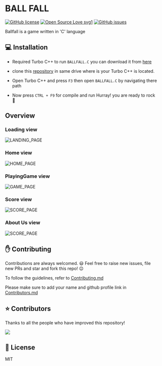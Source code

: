 # BALL FALL
[![GitHub license](https://img.shields.io/github/license/Naereen/StrapDown.js.svg)](https://github.com/jainrocky/Computer-Graphics/blob/master/LICENSE) 
[![Open Source Love svg1](https://badges.frapsoft.com/os/v1/open-source.svg?v=103)]()
[![GitHub issues](https://img.shields.io/github/issues/jainrocky/Computer-Graphics.svg)](https://github.com/jainrocky/Computer-Graphics/issues)



Ballfall is a game written in 'C' language

## :computer: Installation

* Required Turbo C++ to run `BALLFALL.C` you can download it from [here](https://archive.codeplex.com/?p=turboc)

* clone this [repository](https://github.com/jainrocky/Computer-Graphics.git) in same drive where is your Turbo C++ is located.

* Open Turbo C++ and press `F3` then open `BALLFALL.C` by navigating there path

* Now press `CTRL + F9` for compile and run Hurray! you are ready to rock :rocket:

## Overview

### Loading view

![LANDING_PAGE](/img/LANDING_PAGE.png)

### Home view

![HOME_PAGE](/img/HOME_PAGE.png)

### PlayingGame view

![GAME_PAGE](/img/GAME_PAGE.png)

### Score view

![SCORE_PAGE](/img/SCORE_PAGE.png)



### About Us view

![SCORE_PAGE](/img/ABOUT_US_PAGE.png)

## :raised_hand: Contributing

Contributions are always welcomed. :smiley: Feel free to raise new issues, file new PRs and star and fork this repo! :wink:

To follow the guidelines, refer to [Contributing.md](CONTRIBUTING.md)

Please make sure to add your name and github profile link in [Contributors.md](Contributors.md) 

## :star: Contributors

Thanks to all the people who have improved this repository!

<a href="https://github.com/jainrocky/Computer-Graphics/blob/master/Contributors.md">
  <img src="https://contributors-img.firebaseapp.com/image?repo=jainrocky/Computer-Graphics" />
</a>


## :page_facing_up: License

MIT
